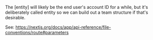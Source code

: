 The [entity] will likely be the end user's account ID for a while, but it's deliberately called entity so we can build out a team structure if that's desirable.

See: https://nextjs.org/docs/app/api-reference/file-conventions/route#parameters
